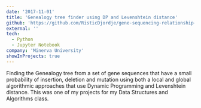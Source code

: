 ```yaml
---
date: '2017-11-01'
title: 'Genealogy tree finder using DP and Levenshtein distance'
github: 'https://github.com/RisticDjordje/gene-sequencing-relationship-finder-using-dp-and-levenshtein-distance'
external: ''
tech:
  - Python
  - Jupyter Notebook
company: 'Minerva University'
showInProjects: true
---
```


Finding the Genealogy tree from a set of gene sequences that have a small probability of insertion, deletion and mutation using both a local and global algorithmic approaches that use Dynamic Programming and Levenshtein distance. This was one of my projects for my Data Structures and Algorithms class.
